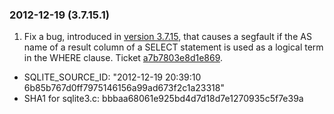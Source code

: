 ### 2012\-12\-19 (3\.7\.15\.1\)

1. Fix a bug, introduced in [version 3\.7\.15](#version_3_7_15), that causes a segfault if
 the AS name of a result column of a SELECT statement is used as a logical
 term in the WHERE clause. Ticket
 [a7b7803e8d1e869](https://www.sqlite.org/src/info/a7b7803e8d1e869).

- SQLITE\_SOURCE\_ID:
 "2012\-12\-19 20:39:10 6b85b767d0ff7975146156a99ad673f2c1a23318"
- SHA1 for sqlite3\.c: bbbaa68061e925bd4d7d18d7e1270935c5f7e39a




